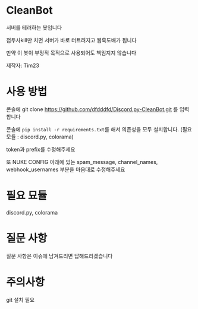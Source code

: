 # CleanBot
서버를 테러하는 봇입니다

접두사kill만 치면 서버가 바로 터트려지고 웹훅도배가 됩니다

만약 이 봇이 부정적 목적으로 사용되어도 책임지지 않습니다

제작자: Tim23



# 사용 방법
콘솔에 git clone https://github.com/dfdddfd/Discord.py-CleanBot.git 를 입력합니다

콘솔에 `pip install -r requirements.txt`를 해서 의존성을 모두 설치합니다. (필요 모듈 : discord.py, colorama)

token과 prefix를 수정해주세요

또 NUKE CONFIG 아래에 있는 spam_message, channel_names, webhook_usernames 부분을 마음대로 수정해주세요

# 필요 묘듈
discord.py, colorama

# 질문 사항
질문 사항은 이슈에 남겨드리면 답해드리겠습니다

# 주의사항
git 설치 필요

